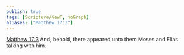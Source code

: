 ```yaml
---
publish: true
tags: [Scripture/NewT, noGraph]
aliases: ["Matthew 17:3"]
---
```

[Matthew 17:3](https://churchofjesuschrist.org/study/scriptures/nt/matt/17?lang=eng&id=p3#p3) And, behold, there appeared unto them Moses and Elias talking with him.

